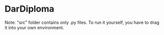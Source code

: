 # DarDiploma
Note: "src" folder contains only .py files. To run it yourself, you have to drag it into your own environment.
